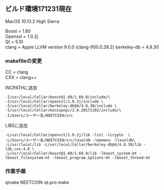 
## ビルド環境171231現在 ##

MacOS 10.13.2 High Sierra

Boost = 1.60  
Openssl = 1.0.2j  
Qt = 5.10  
clang = Apple LLVM version 9.0.0 (clang-900.0.39.2)
berkeley-db = 4.8.30

### makefileの変更

CC = clang  
CXX = clang++  

INCPATHに追加  

	-I/usr/local/Cellar/boost@1.60/1.60.0/include/\
	-I/usr/local/Cellar/openssl/1.0.2j/include \
	-I/usr/local/Cellar/berkeley-db@4/4.8.30/include \
	-I/usr/local/Cellar/miniupnpc/2.0.20171102/include/\
	-I/Users/ユーザー名/NEETCOIN/src 
  
 LIBSに追加  
 
	-L/usr/local/Cellar/openssl/1.0.2j/lib -lssl -lcrypto  \
	-L/Users/ユーザー名/NEETCOIN/src/leveldb -lmemenv -lleveldb\
	-L/usr/local/lib -L/usr/local/Cellar/berkeley-db@4/4.8.30/lib -ldb_cxx-4.8 \
	-L/usr/local/Cellar/boost@1.60/1.60.0/lib -lboost_system-mt -lboost_filesystem-mt -lboost_program_options-mt -lboost_thread-mt

### 作業手順

qmake NEETCOIN-qt.pro
make

